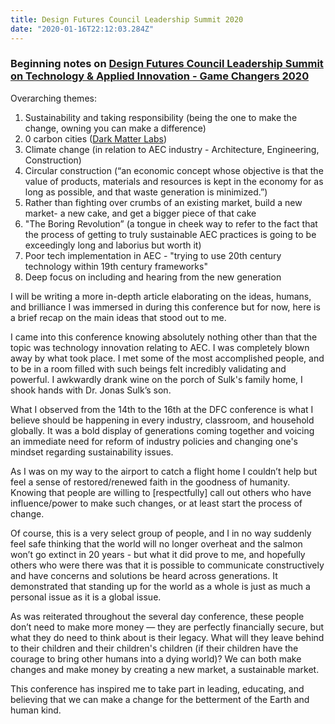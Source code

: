 ```yaml
---
title: Design Futures Council Leadership Summit 2020
date: "2020-01-16T22:12:03.284Z"
---
```


### Beginning notes on [Design Futures Council Leadership Summit on Technology & Applied Innovation - Game Changers 2020](https://www.di-technology-innovation.com/)

Overarching themes:

1. Sustainability and taking responsibility (being the one to make the change, owning you can make a difference)
2. 0 carbon cities ([Dark Matter Labs](https://darkmatterlabs.org/Healthy-Clean-Cities-Deep-Demonstration-Accelerating-European-cities))
3. Climate change (in relation to AEC industry - Architecture, Engineering, Construction)
4. Circular construction (“an economic concept whose objective is that the value of products, materials and resources is kept in the economy for as long as possible, and that waste generation is minimized.”)
5. Rather than fighting over crumbs of an existing market, build a new
   market- a new cake, and get a bigger piece of that cake
6. "The Boring Revolution” (a tongue in cheek way to refer to the fact that the process of getting to
   truly sustainable AEC practices is going to be exceedingly long and laborius but worth it)
7. Poor tech implementation in AEC - "trying to use 20th century technology within 19th century frameworks"
8. Deep focus on including and hearing from the new generation

I will be writing a more in-depth article elaborating on the ideas, humans, and brilliance I was immersed in during this conference but for now, here is a brief recap on the main ideas that stood out to me.

I came into this conference knowing absolutely nothing other than that the topic was technology innovation relating to AEC. I was completely blown away by what took place. I met some of the most accomplished people, and to be in a room filled with such beings felt incredibly validating and powerful. I awkwardly drank wine on the porch of Sulk's family home, I shook hands with Dr. Jonas Sulk’s son.

What I observed from the 14th to the 16th at the DFC conference is what I believe should be happening in every industry, classroom, and household globally. It was a bold display of generations coming together and voicing an immediate need for reform of industry policies and changing one's mindset regarding sustainability issues.

As I was on my way to the airport to catch a flight home I couldn’t help but feel a sense of restored/renewed faith in the goodness of humanity. Knowing that people are willing to [respectfully] call out others who have influence/power to make such changes, or at least start the process of change.

Of course, this is a very select group of people, and I in no way suddenly feel safe thinking that the world will no longer overheat and the salmon won’t go extinct in 20 years - but what it did prove to me, and hopefully others who were there was that it is possible to communicate constructively and have concerns and solutions be heard across generations. It demonstrated that standing up for the world as a whole is just as much a personal issue as it is a global issue.

As was reiterated throughout the several day conference, these people don’t need to make more money — they are perfectly financially secure, but what they do need to think about is their legacy. What will they leave behind to their children and their children's children (if their children have the courage to bring other humans into a dying world)? We can both make changes and make money by creating a new market, a sustainable market.

This conference has inspired me to take part in leading, educating, and believing that we can make a change for the betterment of the Earth and human kind.
